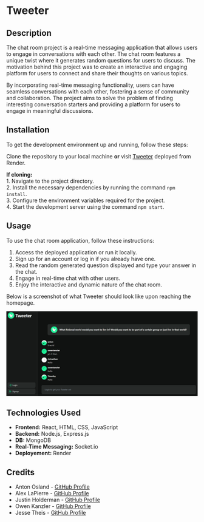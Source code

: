 # Tweeter

## Description

The chat room project is a real-time messaging application that allows users to engage in conversations with each other. The chat room features a unique twist where it generates random questions for users to discuss. The motivation behind this project was to create an interactive and engaging platform for users to connect and share their thoughts on various topics.  

By incorporating real-time messaging functionality, users can have seamless conversations with each other, fostering a sense of community and collaboration. The project aims to solve the problem of finding interesting conversation starters and providing a platform for users to engage in meaningful discussions.  

## Installation

To get the development environment up and running, follow these steps:

Clone the repository to your local machine <b>or</b> visit [Tweeter](https://tweeter-4z96.onrender.com/) deployed from Render.  

<b>If cloning:</b>  
    1. Navigate to the project directory.  
    2. Install the necessary dependencies by running the command `npm install`.  
    3. Configure the environment variables required for the project.  
    4. Start the development server using the command `npm start`.

## Usage

To use the chat room application, follow these instructions:

1. Access the deployed application or run it locally.
2. Sign up for an account or log in if you already have one.
3. Read the random generated question displayed and type your answer in the chat.
4. Engage in real-time chat with other users.
5. Enjoy the interactive and dynamic nature of the chat room.


Below is a screenshot of what Tweeter should look like upon reaching the homepage.

![Homepage](./server/images/homepage.png)

## Technologies Used
- <b>Frontend:</b> React, HTML, CSS, JavaScript
- <b>Backend:</b> Node.js, Express.js
- <b>DB:</b> MongoDB
- <b>Real-Time Messaging:</b> Socket.io
- <b>Deployement:</b> Render

## Credits

- Anton Osland - [GitHub Profile](https://github.com/anton-oz)
- Alex LaPierre - [GitHub Profile](https://github.com/aslapi)
- Justin Holderman - [GitHub Profile](https://github.com/justindholderman)
- Owen Kanzler - [GitHub Profile](https://github.com/owenkanzler)
- Jesse Theis - [GitHub Profile](https://github.com/JesseTheis)
